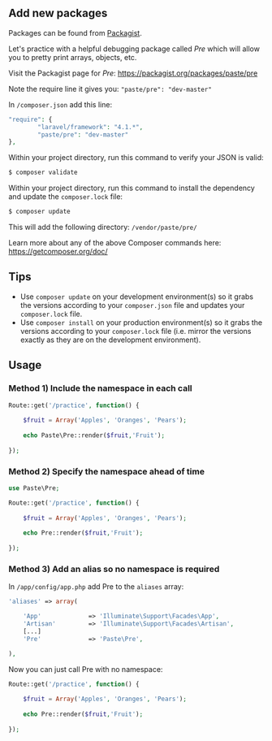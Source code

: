 ## Add new packages

Packages can be found from [Packagist](https://packagist.org/). 

Let's practice with a helpful debugging package called *Pre* which will allow you to pretty print arrays, objects, etc.

Visit the Packagist page for *Pre*: <https://packagist.org/packages/paste/pre>

Note the require line it gives you: `"paste/pre": "dev-master"`

In `/composer.json` add this line:

```php
"require": {
		"laravel/framework": "4.1.*",
		"paste/pre": "dev-master"
},
```

Within your project directory, run this command to verify your JSON is valid:

```bash
$ composer validate
```
	
Within your project directory, run this command to install the dependency and update the `composer.lock` file:

```bash
$ composer update
```
	
This will add the following directory: `/vendor/paste/pre/`

Learn more about any of the above Composer commands here: <https://getcomposer.org/doc/>


## Tips

* Use `composer update` on your development environment(s) so it grabs the versions according to your `composer.json` file and updates your `composer.lock` file.
* Use `composer install` on your production environment(s) so it grabs the versions according to your `composer.lock` file (i.e. mirror the versions exactly as they are on the development environment).



## Usage

### Method 1) Include the namespace in each call

```php
Route::get('/practice', function() {
	
	$fruit = Array('Apples', 'Oranges', 'Pears');
	
	echo Paste\Pre::render($fruit,'Fruit');
	
});
```

### Method 2) Specify the namespace ahead of time

```php
use Paste\Pre;

Route::get('/practice', function() {
	
	$fruit = Array('Apples', 'Oranges', 'Pears');
	
	echo Pre::render($fruit,'Fruit');
	
});
```
	

### Method 3) Add an alias so no namespace is required

In `/app/config/app.php` add Pre to the `aliases` array:

```php
'aliases' => array(

	'App'             => 'Illuminate\Support\Facades\App',
	'Artisan'         => 'Illuminate\Support\Facades\Artisan',
	[...]
	'Pre'			  => 'Paste\Pre',

),
```

Now you can just call Pre with no namespace:

```php
Route::get('/practice', function() {
	
	$fruit = Array('Apples', 'Oranges', 'Pears');
	
	echo Pre::render($fruit,'Fruit');
	
});
```

